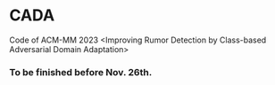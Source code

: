 # CADA
Code of ACM-MM 2023 &lt;Improving Rumor Detection by Class-based Adversarial Domain Adaptation>
### To be finished before Nov. 26th. 

